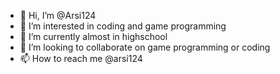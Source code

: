 - 👋 Hi, I’m @Arsi124
- 👀 I’m interested in coding and game programming
- 🌱 I’m currently almost in highschool
- 💞️ I’m looking to collaborate on game programming or coding
- 📫 How to reach me @arsi124

<!---
Arsi124/Arsi124 is a ✨ special ✨ repository because its `README.md` (this file) appears on your GitHub profile.
You can click the Preview link to take a look at your changes.
--->
